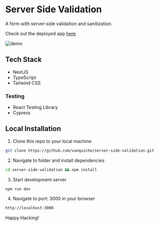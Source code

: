# Server Side Validation

A form with server-side validation and sanitization.

Check out the deployed app [here](https://walkie-buddy.vercel.app/)

![demo](https://res.cloudinary.com/dvrs8gsj3/image/upload/v1668926577/walkie-buddy/chrome-capture-2022-10-20_xcxjba.gif)

## Tech Stack

- NextJS
- TypeScript
- Tailwind CSS

### Testing

- React Testing Library
- Cypress

## Local Installation

1. Clone this repo to your local machine

```sh
git clone https://github.com/vanquiche/server-side-validation.git
```

2. Navigate to folder and install dependencies

```sh
cd server-side-validation && npm install
```

3. Start development server

```sh
npm run dev
```

4. Navigate to port: 3000 in your browser

```sh
http://localhost:3000
```

Happy Hacking!
